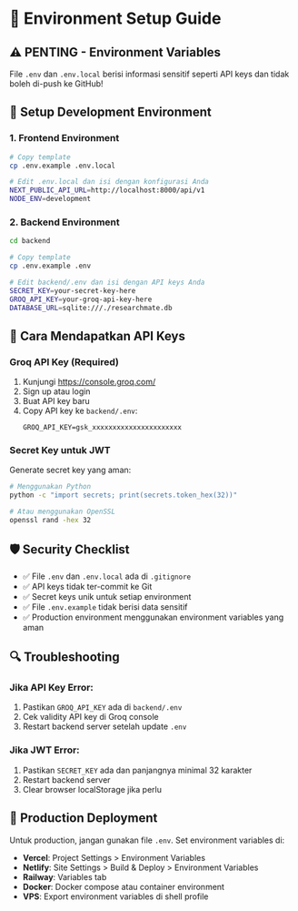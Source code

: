 # 🔐 Environment Setup Guide

## ⚠️ PENTING - Environment Variables

File `.env` dan `.env.local` berisi informasi sensitif seperti API keys dan tidak boleh di-push ke GitHub!

## 🚀 Setup Development Environment

### 1. Frontend Environment
```bash
# Copy template
cp .env.example .env.local

# Edit .env.local dan isi dengan konfigurasi Anda
NEXT_PUBLIC_API_URL=http://localhost:8000/api/v1
NODE_ENV=development
```

### 2. Backend Environment  
```bash
cd backend

# Copy template
cp .env.example .env

# Edit backend/.env dan isi dengan API keys Anda
SECRET_KEY=your-secret-key-here
GROQ_API_KEY=your-groq-api-key-here
DATABASE_URL=sqlite:///./researchmate.db
```

## 🔑 Cara Mendapatkan API Keys

### Groq API Key (Required)
1. Kunjungi https://console.groq.com/
2. Sign up atau login
3. Buat API key baru
4. Copy API key ke `backend/.env`:
   ```
   GROQ_API_KEY=gsk_xxxxxxxxxxxxxxxxxxxxxx
   ```

### Secret Key untuk JWT
Generate secret key yang aman:
```bash
# Menggunakan Python
python -c "import secrets; print(secrets.token_hex(32))"

# Atau menggunakan OpenSSL
openssl rand -hex 32
```

## 🛡️ Security Checklist

- ✅ File `.env` dan `.env.local` ada di `.gitignore`
- ✅ API keys tidak ter-commit ke Git
- ✅ Secret keys unik untuk setiap environment
- ✅ File `.env.example` tidak berisi data sensitif
- ✅ Production environment menggunakan environment variables yang aman

## 🔍 Troubleshooting

### Jika API Key Error:
1. Pastikan `GROQ_API_KEY` ada di `backend/.env`
2. Cek validity API key di Groq console  
3. Restart backend server setelah update `.env`

### Jika JWT Error:
1. Pastikan `SECRET_KEY` ada dan panjangnya minimal 32 karakter
2. Restart backend server
3. Clear browser localStorage jika perlu

## 📝 Production Deployment

Untuk production, jangan gunakan file `.env`. Set environment variables di:
- **Vercel**: Project Settings > Environment Variables
- **Netlify**: Site Settings > Build & Deploy > Environment Variables  
- **Railway**: Variables tab
- **Docker**: Docker compose atau container environment
- **VPS**: Export environment variables di shell profile